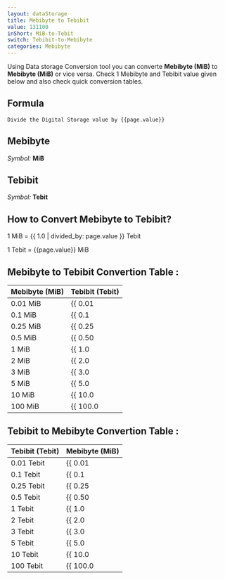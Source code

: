 ```yaml
---
layout: dataStorage
title: Mebibyte to Tebibit
value: 131100
inShort: MiB-to-Tebit
switch: Tebibit-to-Mebibyte
categories: Mebibyte
---
```


Using Data storage Conversion tool you can converte **Mebibyte (MiB)** to **Mebibyte (MiB)** or vice versa. Check 1 Mebibyte and Tebibit value given below and also check quick conversion tables.

## Formula
`Divide the Digital Storage value by {{page.value}}`

## Mebibyte
*Symbol:* **MiB**

## Tebibit
*Symbol:* **Tebit**

## How to Convert Mebibyte to Tebibit?

1 MiB = {{ 1.0 | divided_by: page.value }} Tebit

1 Tebit = {{page.value}} MiB


## Mebibyte to Tebibit Convertion Table :

| Mebibyte (MiB) | Tebibit (Tebit) |
| ---- | ---- |
| 0.01 MiB | {{ 0.01 | divided_by: page.value }} Tebit |
| 0.1 MiB | {{ 0.1 | divided_by: page.value }} Tebit |
| 0.25 MiB | {{ 0.25 | divided_by: page.value }} Tebit |
| 0.5 MiB | {{ 0.50 | divided_by: page.value }} Tebit |
| 1 MiB | {{ 1.0 | divided_by: page.value }} Tebit |
| 2 MiB | {{ 2.0 | divided_by: page.value }} Tebit |
| 3 MiB | {{ 3.0 | divided_by: page.value }} Tebit |
| 5 MiB | {{ 5.0 | divided_by: page.value }} Tebit |
| 10 MiB | {{ 10.0 | divided_by: page.value }} Tebit |
| 100 MiB | {{ 100.0 | divided_by: page.value }} Tebit |

## Tebibit to Mebibyte Convertion Table :

| Tebibit (Tebit) | Mebibyte (MiB) |
| ---- | ---- |
| 0.01 Tebit | {{ 0.01 | times: page.value }} MiB |
| 0.1 Tebit | {{ 0.1 | times: page.value }} MiB |
| 0.25 Tebit | {{ 0.25 | times: page.value }} MiB |
| 0.5 Tebit | {{ 0.50 | times: page.value }} MiB |
| 1 Tebit | {{ 1.0 | times: page.value }} MiB |
| 2 Tebit | {{ 2.0 | times: page.value }} MiB |
| 3 Tebit | {{ 3.0 | times: page.value }} MiB |
| 5 Tebit | {{ 5.0 | times: page.value }} MiB |
| 10 Tebit | {{ 10.0 | times: page.value }} MiB |
| 100 Tebit | {{ 100.0 | times: page.value }} MiB |


<script>
document.getElementById('selectInput')[9].selected = true
document.getElementById('selectOutput')[15].selected = true
</script>
